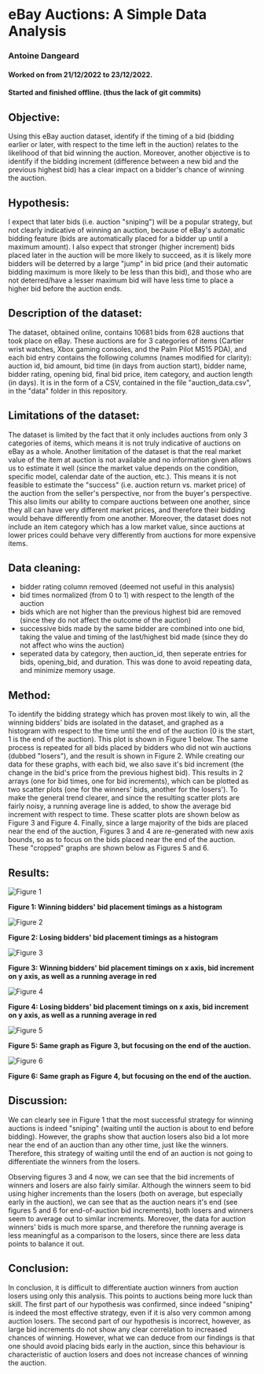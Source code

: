 # eBay Auctions: A Simple Data Analysis

### Antoine Dangeard

#### Worked on from 21/12/2022 to 23/12/2022.

#### Started and finished offline. (thus the lack of git commits)

## Objective:
Using this eBay auction dataset, identify if the timing of a bid (bidding earlier or later, with respect to the time left in the auction) relates to the likelihood of that bid winning the auction. Moreover, another objective is to identify if the bidding increment (difference between a new bid and the previous highest bid) has a clear impact on a bidder's chance of winning the auction.

## Hypothesis:
I expect that later bids (i.e. auction "sniping") will be a popular strategy, but not clearly indicative of winning an auction, because of eBay's automatic bidding feature (bids are automatically placed for a bidder up until a maximum amount). I also expect that stronger (higher increment) bids placed later in the auction will be more likely to succeed, as it is likely more bidders will be deterred by a large "jump" in bid price (and their automatic bidding maximum is more likely to be less than this bid), and those who are not deterred/have a lesser maximum bid will have less time to place a higher bid before the auction ends.

## Description of the dataset:
The dataset, obtained online, contains 10681 bids from 628 auctions that took place on eBay. These auctions are for 3 categories of items (Cartier wrist watches, Xbox gaming consoles, and the Palm Pilot M515 PDA), and each bid entry contains the following columns (names modified for clarity): auction id, bid amount, bid time (in days from auction start), bidder name, bidder rating, opening bid, final bid price, item category, and auction length (in days). It is in the form of a CSV, contained in the file "auction_data.csv", in the "data" folder in this repository.

## Limitations of the dataset:
The dataset is limited by the fact that it only includes auctions from only 3 categories of items, which means it is not truly indicative of auctions on eBay as a whole. Another limitation of the dataset is that the real market value of the item at auction is not available and no information given allows us to estimate it well (since the market value depends on the condition, specific model, calendar date of the auction, etc.). This means it is not feasible to estimate the "success" (i.e. auction return vs. market price) of the auction from the seller's perspective, nor from the buyer's perspective. This also limits our ability to compare auctions between one another, since they all can have very different market prices, and therefore their bidding would behave differently from one another. Moreover, the dataset does not include an item category which has a low market value, since auctions at lower prices could behave very differently from auctions for more expensive items.

## Data cleaning:
- bidder rating column removed (deemed not useful in this analysis)
- bid times normalized (from 0 to 1) with respect to the length of the auction
- bids which are not higher than the previous highest bid are removed (since they do not affect the outcome of the auction)
- successive bids made by the same bidder are combined into one bid, taking the value and timing of the last/highest bid made (since they do not affect who wins the auction)
- seperated data by category, then auction_id, then seperate entries for bids, opening_bid, and duration. This was done to avoid repeating data, and minimize memory usage.

## Method:
To identify the bidding strategy which has proven most likely to win, all the winning bidders' bids are isolated in the dataset, and graphed as a histogram with respect to the time until the end of the auction (0 is the start, 1 is the end of the auction). This plot is shown in Figure 1 below. The same process is repeated for all bids placed by bidders who did not win auctions (dubbed "losers"), and the result is shown in Figure 2. While creating our data for these graphs, with each bid, we also save it's bid increment (the change in the bid's price from the previous highest bid). This results in 2 arrays (one for bid times, one for bid increments), which can be plotted as two scatter plots (one for the winners' bids, another for the losers'). To make the general trend clearer, and since the resulting scatter plots are fairly noisy, a running average line is added, to show the average bid increment with respect to time. These scatter plots are shown below as Figure 3 and Figure 4. Finally, since a large majority of the bids are placed near the end of the auction, Figures 3 and 4 are re-generated with new axis bounds, so as to focus on the bids placed near the end of the auction. These "cropped" graphs are shown below as Figures 5 and 6.

## Results:
![Figure 1](plots/winner_bids_time_distrib.png)

**Figure 1: Winning bidders' bid placement timings as a histogram**


![Figure 2](plots/loser_bids_time_distrib.png)

**Figure 2: Losing bidders' bid placement timings as a histogram**


![Figure 3](plots/winners_bid_increment_time_distrib.png)

**Figure 3: Winning bidders' bid placement timings on x axis, bid increment on y axis, as well as a running average in red**


![Figure 4](plots/losers_bid_increment_time_distrib.png)

**Figure 4: Losing bidders' bid placement timings on x axis, bid increment on y axis, as well as a running average in red**


![Figure 5](plots/winners_bid_increment_time_distrib_cropped.png)

**Figure 5: Same graph as Figure 3, but focusing on the end of the auction.**


![Figure 6](plots/losers_bid_increment_time_distrib_cropped.png)

**Figure 6: Same graph as Figure 4, but focusing on the end of the auction.**


## Discussion:
We can clearly see in Figure 1 that the most successful strategy for winning auctions is indeed "sniping" (waiting until the auction is about to end before bidding). However, the graphs show that auction losers also bid a lot more near the end of an auction than any other time, just like the winners. Therefore, this strategy of waiting until the end of an auction is not going to differentiate the winners from the losers.

Observing figures 3 and 4 now, we can see that the bid increments of winners and losers are also fairly similar. Although the winners seem to bid using higher increments than the losers (both on average, but especially early in the auction), we can see that as the auction nears it's end (see figures 5 and 6 for end-of-auction bid increments), both losers and winners seem to average out to similar increments. Moreover, the data for auction winners' bids is much more sparse, and therefore the running average is less meaningful as a comparison to the losers, since there are less data points to balance it out.


## Conclusion:
In conclusion, it is difficult to differentiate auction winners from auction losers using only this analysis. This points to auctions being more luck than skill. The first part of our hypothesis was confirmed, since indeed "sniping" is indeed the most effective strategy, even if it is also very common among auction losers. The second part of our hypothesis is incorrect, however, as large bid increments do not show any clear correlation to increased chances of winning. However, what we can deduce from our findings is that one should avoid placing bids early in the auction, since this behaviour is characteristic of auction losers and does not increase chances of winning the auction.



